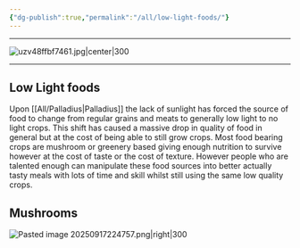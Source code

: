 ```yaml
---
{"dg-publish":true,"permalink":"/all/low-light-foods/"}
---
```


***
![uzv48ffbf7461.jpg|center|300](/img/user/All/uzv48ffbf7461.jpg)
***
## Low Light foods

Upon [[All/Palladius\|Palladius]] the lack of sunlight has forced the source of food to change from regular grains and meats to generally low light to no light crops. This shift has caused a massive drop in quality of food in general but at the cost of being able to still grow crops. Most food bearing crops are mushroom or greenery based giving enough nutrition to survive however at the cost of taste or the cost of texture. However people who are talented enough can manipulate these food sources into better actually tasty meals with lots of time and skill whilst still using the same low quality crops.

## Mushrooms

![Pasted image 20250917224757.png|right|300](/img/user/All/Pasted%20image%2020250917224757.png)
